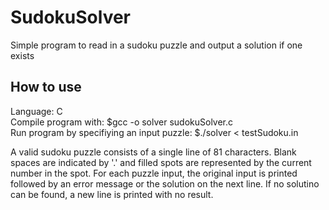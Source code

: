 # SudokuSolver
Simple program to read in a sudoku puzzle and output a solution if one exists

## How to use
Language: C   
Compile program with: $gcc -o solver sudokuSolver.c  
Run program by specifiying an input puzzle: $./solver < testSudoku.in

A valid sudoku puzzle consists of a single line of 81 characters.  Blank spaces are indicated by '.' and filled spots are represented by the current number in the spot.
For each puzzle input, the original input is printed followed by an error message or the solution on the next line.  If no solutino can be found, a new line is printed with no result.
